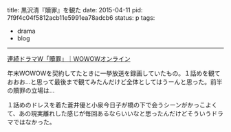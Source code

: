 title: 黒沢清『贖罪』を観た
date: 2015-04-11
pid: 7f9f4c04f5812acb11e5991ea78adcb6
status: p
tags:
- drama
- blog
---

[連続ドラマW「贖罪」｜WOWOWオンライン][1]

年末WOWOWを契約してたときに一挙放送を録画していたもの。１話めを観ておおお…と思って最後まで観てみたんだけど全体としてはうーんと思った。前半の贖罪の立場は…

１話めのドレスを着た蒼井優と小泉今日子が橋の下で会うシーンがかっこよくて、あの現実離れした感じが毎回あるならいいなと思ったんだけどそういうドラマではなかった。

[1]:	http://www.wowow.co.jp/dramaw/shokuzai/